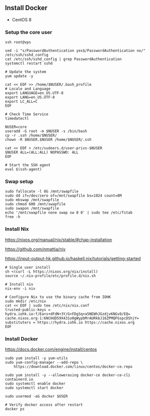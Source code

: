 ## Install Docker

* CentOS 8

### Setup the core user

```
ssh root@vps

sed -i "s/PasswordAuthentication yes$/PasswordAuthentication no/" /etc/ssh/sshd_config
cat /etc/ssh/sshd_config | grep PasswordAuthentication
systemctl restart sshd

# Update the system
yum update -y

cat << EOF >> /home/$NUSER/.bash_profile
# Locale and Language
export LANGUAGE=en_US.UTF-8
export LANG=en_US.UTF-8
export LC_ALL=C
EOF

# Check Time Service
timedatectl

NUSER=core
useradd -G root -m $NUSER -s /bin/bash
cp -r .ssh /home/$NUSER/
chown -R $NUSER.$NUSER /home/$NUSER/.ssh

cat << EOF > /etc/sudoers.d/user-privs-$NUSER
$NUSER ALL=(ALL:ALL) NOPASSWD: ALL
EOF

# Start the SSH agent
eval $(ssh-agent)
```

### Swap setup

```
sudo fallocate -l 8G /mnt/swapfile
sudo dd if=/dev/zero of=/mnt/swapfile bs=1024 count=8M
sudo mkswap /mnt/swapfile
sudo chmod 600 /mnt/swapfile
sudo swapon /mnt/swapfile
echo '/mnt/swapfile none swap sw 0 0' | sudo tee /etc/fstab
free -h
```

### Install Nix

https://nixos.org/manual/nix/stable/#chap-installation

https://github.com/nmattia/niv

https://input-output-hk.github.io/haskell.nix/tutorials/getting-started

```
# Single user install
sh <(curl -L https://nixos.org/nix/install)
source ~/.nix-profile/etc/profile.d/nix.sh

# Install niv
nix-env -i niv

# Configure Nix to use the binary cache from IOHK
sudo mkdir /etc/nix
cat << EOF | sudo tee /etc/nix/nix.conf
trusted-public-keys = hydra.iohk.io:f/Ea+s+dFdN+3Y/G+FDgSq+a5NEWhJGzdjvKNGv0/EQ= cache.nixos.org-1:6NCHdD59X431o0gWypbMrAURkbJ16ZPMQFGspcDShjY=
substituters = https://hydra.iohk.io https://cache.nixos.org
EOF
```

### Install Docker

https://docs.docker.com/engine/install/centos

```
sudo yum install -y yum-utils
sudo yum-config-manager --add-repo \
    https://download.docker.com/linux/centos/docker-ce.repo

sudo yum install -y --allowerasing docker-ce docker-ce-cli containerd.io
sudo systemctl enable docker
sudo systemctl start docker

sudo usermod -aG docker $USER

# Verify docker access after restart
docker ps
```
